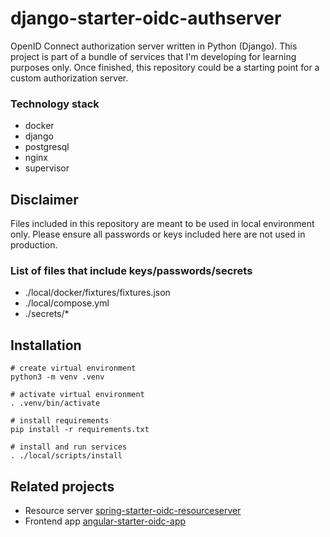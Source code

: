 # django-starter-oidc-authserver

OpenID Connect authorization server written in Python (Django). This project is part of a 
bundle of services that I'm developing for learning purposes only. Once 
finished, this repository could be a starting point for a custom 
authorization server.

### Technology stack
- docker
- django
- postgresql
- nginx
- supervisor

## Disclaimer

Files included in this repository are meant to be used in local
environment only. Please ensure all passwords or keys included here are not
used in production.

### List of files that include keys/passwords/secrets
- ./local/docker/fixtures/fixtures.json
- ./local/compose.yml
- ./secrets/*

## Installation

```shell
# create virtual environment
python3 -m venv .venv

# activate virtual environment
. .venv/bin/activate

# install requirements
pip install -r requirements.txt

# install and run services
. ./local/scripts/install
```

## Related projects

- Resource server [spring-starter-oidc-resourceserver](https://github.com/emidiocruciani/spring-starter-oidc-resourceserver/)
- Frontend app [angular-starter-oidc-app](https://github.com/emidiocruciani/angular-starter-oidc-app/)
